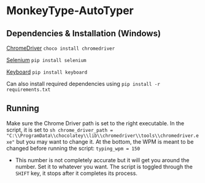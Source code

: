 # MonkeyType-AutoTyper

## Dependencies & Installation (Windows)

[ChromeDriver](https://github.com/SeleniumHQ/selenium/wiki/ChromeDriver/01fde32d0ed245141e24151f83b7c2db31d596a4)
`choco install chromedriver`

[Selenium](https://pypi.org/project/selenium/)
`pip install selenium`

[Keyboard](https://pypi.org/project/keyboard/)
`pip install keyboard`

Can also install required dependencies using `pip install -r requirements.txt`

## Running

Make sure the Chrome Driver path is set to the right executable.
In the script, it is set to `sh chrome_driver_path = "C:\\ProgramData\\chocolatey\\lib\\chromedriver\\tools\\chromedriver.exe"` but you may want to change it.
At the bottom, the WPM is meant to be changed before running the script: `typing_wpm = 150`
* This number is not completely accurate but it will get you around the number. Set it to whatever you want.
The script is toggled through the `SHIFT` key, it stops after it completes its process.
